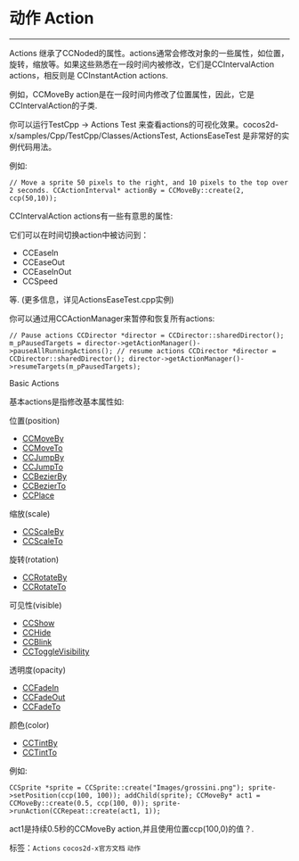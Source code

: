 # 动作 Action
----

Actions 继承了CCNoded的属性。actions通常会修改对象的一些属性，如位置，旋转，缩放等。如果这些熟悉在一段时间内被修改，它们是CCIntervalAction actions，相反则是 CCInstantAction actions.

例如，CCMoveBy action是在一段时间内修改了位置属性，因此，它是CCIntervalAction的子类.

你可以运行TestCpp -> Actions Test 来查看actions的可视化效果。cocos2d-x/samples/Cpp/TestCpp/Classes/ActionsTest, ActionsEaseTest 是非常好的实例代码用法。

 例如:

	// Move a sprite 50 pixels to the right, and 10 pixels to the top over 2 seconds. CCActionInterval* actionBy = CCMoveBy::create(2, ccp(50,10)); 


CCIntervalAction actions有一些有意思的属性:

它们可以在时间切换action中被访问到：

- CCEaseIn
- CCEaseOut
- CCEaseInOut
- CCSpeed

等. (更多信息，详见ActionsEaseTest.cpp实例)

你可以通过用CCActionManager来暂停和恢复所有actions:

	// Pause actions CCDirector *director = CCDirector::sharedDirector(); m_pPausedTargets = director->getActionManager()->pauseAllRunningActions(); // resume actions CCDirector *director = CCDirector::sharedDirector(); director->getActionManager()->resumeTargets(m_pPausedTargets); 


Basic Actions

基本actions是指修改基本属性如:

位置(position)

- [CCMoveBy](http://www.cocos2d-x.org/reference/native-cpp/V2.2.1/dc/df6/classcocos2d_1_1_c_c_move_by.html)
- [CCMoveTo](http://www.cocos2d-x.org/reference/native-cpp/V2.2.1/d2/d2b/classcocos2d_1_1_c_c_move_to.html)
- [CCJumpBy](http://www.cocos2d-x.org/reference/native-cpp/V2.2.1/db/d25/classcocos2d_1_1_c_c_jump_by.html)
- [CCJumpTo](http://www.cocos2d-x.org/reference/native-cpp/V2.2.1/d2/d6c/classcocos2d_1_1_c_c_jump_to.html)
- [CCBezierBy](http://www.cocos2d-x.org/reference/native-cpp/V2.2.1/df/d33/classcocos2d_1_1_c_c_bezier_by.html)
- [CCBezierTo](http://www.cocos2d-x.org/reference/native-cpp/V2.2.1/dc/d17/classcocos2d_1_1_c_c_bezier_to.html)
- [CCPlace](http://www.cocos2d-x.org/reference/native-cpp/V2.2.1/de/dbf/classcocos2d_1_1_c_c_place.html)

缩放(scale)

- [CCScaleBy](http://www.cocos2d-x.org/reference/native-cpp/V2.2.1/d4/d62/classcocos2d_1_1_c_c_scale_by.html)
- [CCScaleTo](http://www.cocos2d-x.org/reference/native-cpp/V2.2.1/da/d23/classcocos2d_1_1_c_c_scale_to.html)

旋转(rotation)

- [CCRotateBy](http://www.cocos2d-x.org/reference/native-cpp/V2.2.1/d6/d57/classcocos2d_1_1_c_c_rotate_by.html)
- [CCRotateTo](http://www.cocos2d-x.org/reference/native-cpp/V2.2.1/d9/df5/classcocos2d_1_1_c_c_rotate_to.html)

可见性(visible)

- [CCShow](http://www.cocos2d-x.org/reference/native-cpp/V2.2.1/d3/de8/classcocos2d_1_1_c_c_show.html)
- [CCHide](http://www.cocos2d-x.org/reference/native-cpp/V2.2.1/d1/d72/classcocos2d_1_1_c_c_hide.html)
- [CCBlink](http://www.cocos2d-x.org/reference/native-cpp/V2.2.1/d8/de2/classcocos2d_1_1_c_c_blink.html)
- [CCToggleVisibility](http://www.cocos2d-x.org/reference/native-cpp/V2.2.1/dc/d90/classcocos2d_1_1_c_c_toggle_visibility.html)

透明度(opacity)

- [CCFadeIn](http://www.cocos2d-x.org/reference/native-cpp/V2.2.1/d7/d89/classcocos2d_1_1_c_c_fade_in.html)
- [CCFadeOut](http://www.cocos2d-x.org/reference/native-cpp/V2.2.1/d6/d6d/classcocos2d_1_1_c_c_fade_out.html)
- [CCFadeTo](http://www.cocos2d-x.org/reference/native-cpp/V2.2.1/da/d44/classcocos2d_1_1_c_c_fade_to.html)

颜色(color)

- [CCTintBy](http://www.cocos2d-x.org/reference/native-cpp/V2.2.1/de/de1/classcocos2d_1_1_c_c_tint_by.html)
- [CCTintTo](http://www.cocos2d-x.org/reference/native-cpp/V2.2.1/dd/dfa/classcocos2d_1_1_c_c_tint_to.html)

例如:

	CCSprite *sprite = CCSprite::create("Images/grossini.png"); sprite->setPosition(ccp(100, 100)); addChild(sprite); CCMoveBy* act1 = CCMoveBy::create(0.5, ccp(100, 0)); sprite->runAction(CCRepeat::create(act1, 1)); 


act1是持续0.5秒的CCMoveBy action,并且使用位置ccp(100,0)的值？.
  


标签：`Actions` `cocos2d-x官方文档` `动作 `